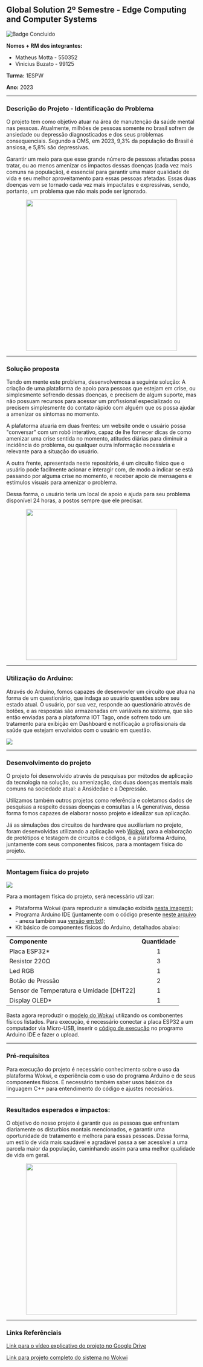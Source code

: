 ## Global Solution 2º Semestre - Edge Computing and Computer Systems
![Badge Concluido](https://img.shields.io/badge/STATUS-CONCLUIDO-GREEN)

**Nomes + RM dos integrantes:**
- Matheus Motta - 550352
- Vinicius Buzato - 99125

**Turma:** 1ESPW

**Ano:** 2023
___
### Descrição do Projeto - Identificação do Problema
O projeto tem como objetivo atuar na área de manutenção da saúde mental nas pessoas. Atualmente, milhões de pessoas somente no brasil sofrem de ansiedade ou depressão diagnosticados e dos seus problemas consequenciais. Segundo a OMS, em 2023, 9,3% da população do Brasil é ansiosa, e 5,8% são depressivas.

Garantir um meio para que esse grande número de pessoas afetadas possa tratar, ou ao menos amenizar os impactos dessas doenças (cada vez mais comuns na população), é essencial para garantir uma maior qualidade de vida e seu melhor aproveitamento para essas pessoas afetadas. Essas duas doenças vem se tornado cada vez mais impactates e expressivas, sendo, portanto, um problema que não mais pode ser ignorado.

<div align=center>
<img src="imagens/Identificacao_Problema.png" widht="200" height="400">
</div>
  
___
### Solução proposta
Tendo em mente este problema, desenvolvemosa a seguinte solução: A criação de uma plataforma de apoio para pessoas que estejam em crise, ou simplesmente sofrendo dessas doenças, e precisem de algum suporte, mas não possuam recursos para acessar um profissional especializado ou precisem simplesmente do contato rápido com alguém que os possa ajudar a amenizar os sintomas no momento.

A plafatorma atuaria em duas frentes: um website onde o usuário possa "conversar" com um robô interativo, capaz de lhe fornecer dicas de como amenizar uma crise sentida no momento, atitudes diárias para diminuir a incidência do problema, ou qualquer outra informação necessária e relevante para a situação do usuário.

A outra frente, apresentada neste repositório, é um circuito físico que o usuário pode facilmente acionar e interagir com, de modo a indicar se está passando por alguma crise no momento, e receber apoio de mensagens e estímulos visuais para amenizar o problema.

Dessa forma, o usuário teria um local de apoio e ajuda para seu problema disponível 24 horas, a postos sempre que ele precisar.

<div align=center>
<img src="imagens/Solucao_Proposta.png" widht="200" height="400">
</div>
  
___
### Utilização do Arduino:
Através do Arduino, fomos capazes de desenvovler um circuito que atua na forma de um questionário, que indaga ao usuário questões sobre seu estado atual. O usuário, por sua vez, responde ao questionário através de botões, e as respostas são armazenadas em variáveis no sistema, que são então enviadas para a plataforma IOT Tago, onde sofrem todo um tratamento para exibição em Dashboard e notificação a profissionais da saúde que estejam envolvidos com o usuário em questão.

<img src="imagens/Utilizacao_Arduino.png">

___
### Desenvolvimento do projeto
O projeto foi desenvolvido através de pesquisas por métodos de aplicação da tecnologia na solução, ou amenização, das duas doenças mentais mais comuns na sociedade atual: a Ansidedae e a Depressão.

Utilizamos também outros projetos como referência e coletamos dados de pesquisas a respeito dessas doenças e consultas a IA generativas, dessa forma fomos capazes de elaborar nosso projeto e idealizar sua aplicação.   

Já as simulações dos circuitos de hardware que auxiliariam no projeto, foram desenvolvidas utilizando a aplicação web [Wokwi](https://wokwi.com), para a elaboração de protótipos e testagem de circuitos e códigos, e a plataforma Arduino, juntamente com seus componentes físicos, para a montagem física do projeto.
___
### Montagem física do projeto

<img src="imagens/Projeto_Tinkercad_Lavoura.png">

Para a montagem física do projeto, será necessário utilizar:
- Plataforma Wokwi (para reproduzir a simulação exibida [nesta imagem](imagens/Projeto_Tinkercad_Lavoura.png));
- Programa Arduino IDE (juntamente com o código presente [neste arquivo](codigos/Codigo_Arduino_Lavoura.ino) - anexa também sua [versão em txt](codigos/Codigo_Arduino_Lavoura.txt));
- Kit básico de componentes físicos do Arduino, detalhados abaixo:
<table>
  <tr>
    <td><b>Componente</b></td>
    <td align=center><b>Quantidade</b></td>
  </tr>
    <tr>
    <td>Placa ESP32*</td>
    <td align=center>1</td>
  </tr>
  <tr>
    <td>Resistor 220Ω</td>
    <td align=center>3</td>
  </tr>
    <tr>
    <td>Led RGB</td>
    <td align=center>1</td>
  </tr>
  <tr>
    <td>Botão de Pressão</td>
    <td align=center>2</td>
  </tr>
  <tr>
    <td>Sensor de Temperatura e Umidade [DHT22]</td>
    <td align=center>1</td>
  </tr>
  <tr>
    <td>Display OLED*</td>
    <td align=center>1</td>
  </tr>
</table>

Basta agora reproduzir o [modelo do Wokwi](imagens/Projeto_Tinkercad_Lavoura.png) utilizando os combonentes físicos listados. Para execução, é necessário conectar a placa ESP32 a um computador via Micro-USB, inserir o [código de execução](codigos/Codigo_Arduino_Lavoura.ino) no programa Arduino IDE e fazer o upload.
___
### Pré-requisitos 
Para execução do projeto é necessário conhecimento sobre o uso da plataforma Wokwi, e experiência com o uso do programa Arduino e de seus componentes físicos. É necessário também saber usos básicos da linguagem C++ para entendimento do código e ajustes necesários.
___
### Resultados esperados e impactos:
O objetivo do nosso projeto é garantir que as pessoas que enfrentam diariamente os disturbios montais mencionados, e garantir uma oportunidade de tratamento e melhora para essas pessoas. Dessa forma, um estilo de vida mais saudável e agradável passa a ser acessível a uma parcela maior da população, caminhando assim para uma melhor qualidade de vida em geral.

<div align=center>
<img src="imagens/Resultados_Esperados.png"  widht="200" height="400">
</div>

___
### Links Referênciais
  [Link para o vídeo explicativo do projeto no Google Drive](https://drive.google.com/file/d/1JKsdRvCdB2q_VMbhZHf62jj5Rhz8u8Bt/view?usp=sharing)
  
  [Link para projeto completo do sistema no Wokwi](https://wokwi.com/projects/382139721408724993)
